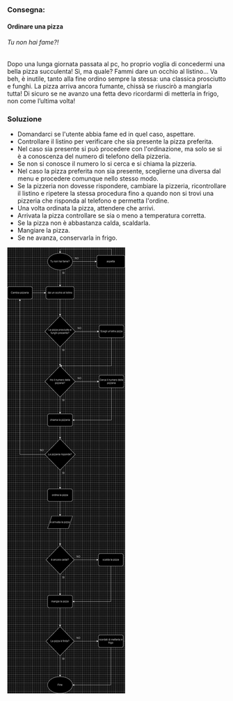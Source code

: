 ### Consegna:
#### Ordinare una pizza
###### *Tu non hai fame?!*
Dopo una lunga giornata passata al pc, ho proprio voglia di concedermi una bella pizza succulenta! Sì, ma quale? Fammi dare un occhio al listino… Va beh, è inutile, tanto alla fine ordino sempre la stessa: una classica prosciutto e funghi. La pizza arriva ancora fumante, chissà se riuscirò a mangiarla tutta!
Di sicuro se ne avanzo una fetta devo ricordarmi di metterla in frigo, non come l’ultima volta!
### Soluzione
- Domandarci se l'utente abbia fame ed in quel caso, aspettare.
- Controllare il listino per verificare che sia presente la pizza preferita.
- Nel caso sia presente si può procedere con l'ordinazione, ma solo se si è a conoscenza del numero di telefono della pizzeria.
- Se non si conosce il numero lo si cerca e si chiama la pizzeria.
- Nel caso la pizza preferita non sia presente, sceglierne una diversa dal menu e procedere comunque nello stesso modo.
- Se la pizzeria non dovesse rispondere, cambiare la pizzeria, ricontrollare il listino e ripetere la stessa procedura fino a quando non si trovi una pizzeria che risponda al telefono e permetta l'ordine.
- Una volta ordinata la pizza, attendere che arrivi.
- Arrivata la pizza controllare se sia o meno a temperatura corretta.
- Se la pizza non è abbastanza calda, scaldarla.
- Mangiare la pizza.
- Se ne avanza, conservarla in frigo.

![Diagramma di flusso per il compito assegnato](ordinare-una-pizza.jpg)